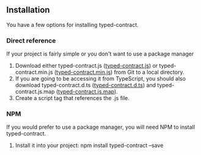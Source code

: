## Installation
You have a few options for installing typed-contract.  

### Direct reference 
If your project is fairly simple or you don't want to use a package manager

1. Download either typed-contract.js ([typed-contract.js](https://github.com/randarp/typed-contract/blob/master/Code/typed-contract.js)) or typed-contract.min.js ([typed-contract.min.js](https://github.com/randarp/typed-contract/blob/master/Code/typed-contract.min.js)) from Git to a local directory.  
2. If you are going to be accessing it from TypeScript, you should also download typed-contract.d.ts ([typed-contract.d.ts](https://github.com/randarp/typed-contract/blob/master/Code/typed-contract.d.ts)) and typed-contract.js.map ([typed-contract.js.map](https://github.com/randarp/typed-contract/blob/master/Code/typed-contract.js.map)).
3. Create a script tag that references the .js file.

### NPM
If you would prefer to use a package manager, you will need NPM to install typed-contract.  

1. Install it into your project: npm install typed-contract –save

